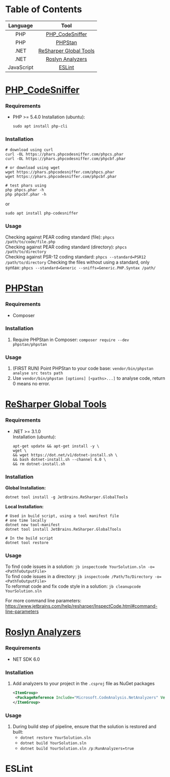 # Table of Contents
| Language | Tool |
|:-:|:-:|
|PHP|[PHP_CodeSniffer](#php_codesniffer)|
|PHP|[PHPStan](#phpstan)|
|.NET|[ReSharper Global Tools](#resharper-global-tools)|
|.NET|[Roslyn Analyzers](#roslyn-analyzers)|
|JavaScript|[ESLint](#eslint)|


# [PHP_CodeSniffer](https://github.com/PHPCSStandards/PHP_CodeSniffer/)

### Requirements
- PHP >= 5.4.0
    Installation (ubuntu):
    ```
    sudo apt install php-cli
    ```

### Installation
```
# download using curl
curl -OL https://phars.phpcodesniffer.com/phpcs.phar
curl -OL https://phars.phpcodesniffer.com/phpcbf.phar

# or download using wget
wget https://phars.phpcodesniffer.com/phpcs.phar
wget https://phars.phpcodesniffer.com/phpcbf.phar

# test phars using
php phpcs.phar -h
php phpcbf.phar -h
```

or

`sudo apt install php-codesniffer`

### Usage
Checking against PEAR coding standard (file): `phpcs /path/to/code/file.php` \
Checking against PEAR coding standard (directory): `phpcs /path/to/directory` \
Checking against PSR-12 coding standard: `phpcs --standard=PSR12 /path/to/directory`
Checking the files without using a standard, only syntax: `phpcs --standard=Generic --sniffs=Generic.PHP.Syntax /path/`

# [PHPStan](#https://phpstan.org/user-guide/getting-started)
### Requirements
- Composer

### Installation
1. Require PHPStan in Composer: `composer require --dev phpstan/phpstan`

### Usage
1. (FIRST RUN) Point PHPStan to your code base: `vendor/bin/phpstan analyse src tests path`
2. Use `vendor/bin/phpstan [options] [<paths>...]` to analyse code, return 0 means no error.

# [ReSharper Global Tools](https://www.jetbrains.com/help/resharper/ReSharper_Command_Line_Tools.html)

### Requirements
- .NET >= 3.1.0 \
    Installation (ubuntu):
    ```
    apt-get update && apt-get install -y \
    wget \
    && wget https://dot.net/v1/dotnet-install.sh \
    && bash dotnet-install.sh --channel 6.0 \
    && rm dotnet-install.sh
    ```

### Installation
__Global Installation:__
```
dotnet tool install -g JetBrains.ReSharper.GlobalTools
```

__Local Installation:__
```
# Used in build script, using a tool manifest file
# one time locally
dotnet new tool-manifest
dotnet tool install JetBrains.ReSharper.GlobalTools

# In the build script
dotnet tool restore
```

### Usage
To find code issues in a solution: `jb inspectcode YourSolution.sln -o=<PathToOutputFile>` \
To find code issues in a directory: `jb inspectcode /Path/To/Directory -o=<PathToOutputFile>` \
To reformat code and fix code style in a solution: `jb cleanupcode YourSolution.sln`

For more command line parameters:
https://www.jetbrains.com/help/resharper/InspectCode.html#command-line-parameters

# [Roslyn Analyzers](https://github.com/dotnet/roslyn-analyzers)
### Requirements
- NET SDK 6.0

### Installation
1. Add analyzers to your project in the `.csproj` file as NuGet packages
   ```xml
   <ItemGroup>
    <PackageReference Include="Microsoft.CodeAnalysis.NetAnalyzers" Version="7.0.0" />
   </ItemGroup>
   ```

### Usage
1. During build step of pipeline, ensure that the solution is restored and built:
    - `dotnet restore YourSolution.sln`
    - `dotnet build YourSolution.sln`
    - `dotnet build YourSolution.sln /p:RunAnalyzers=true`


# ESLint